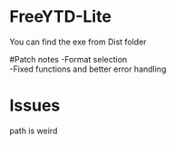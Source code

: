 # FreeYTD-Lite
You can find the exe from Dist folder

#Patch notes
-Format selection<br>
-Fixed functions and better error handling

# Issues
path is weird <br>
